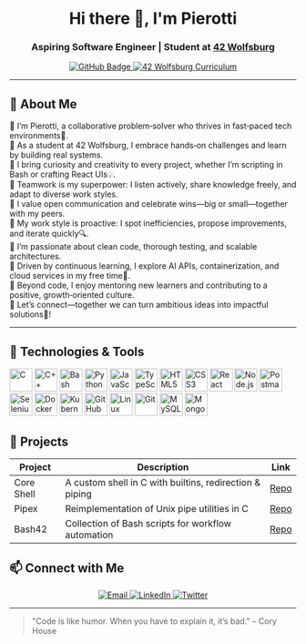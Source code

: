 <h1 align="center">Hi there 👋, I'm Pierotti</h1>
<h3 align="center">Aspiring Software Engineer | Student at <a href="https://42wolfsburg.de/">42 Wolfsburg</a></h3>

<p align="center">
  <a href="https://github.com/pfalli">
    <img src="https://img.shields.io/badge/GitHub-pfalli-black?style=for-the-badge&logo=github" alt="GitHub Badge" />
  </a>
  <a href="https://42wolfsburg.de/42-programming-curriculum/">
    <img src="https://img.shields.io/badge/Core%20Curriculum-42%20Wolfsburg-00BEFF?style=for-the-badge&logo=42&logoColor=white" alt="42 Wolfsburg Curriculum" />
  </a>
</p>

---

## 🚀 About Me

🔹 I’m Pierotti, a collaborative problem‑solver who thrives in fast‑paced tech environments🤝.  
🔹 As a student at 42 Wolfsburg, I embrace hands‑on challenges and learn by building real systems.  
🔹 I bring curiosity and creativity to every project, whether I’m scripting in Bash or crafting React UIs💡.  
🔹 Teamwork is my superpower: I listen actively, share knowledge freely, and adapt to diverse work styles.  
🔹 I value open communication and celebrate wins—big or small—together with my peers.  
🔹 My work style is proactive: I spot inefficiencies, propose improvements, and iterate quickly🔍.  
🔹 I’m passionate about clean code, thorough testing, and scalable architectures.  
🔹 Driven by continuous learning, I explore AI APIs, containerization, and cloud services in my free time🌱.  
🔹 Beyond code, I enjoy mentoring new learners and contributing to a positive, growth‑oriented culture.  
🔹 Let’s connect—together we can turn ambitious ideas into impactful solutions🚀!  


---

## 🔧 Technologies & Tools

<p align="left">
  <!-- Low-level Languages & Scripting -->
  <img src="https://cdn.jsdelivr.net/gh/devicons/devicon/icons/c/c-original.svg" alt="C" width="40" height="40" />
  <img src="https://cdn.jsdelivr.net/gh/devicons/devicon/icons/cplusplus/cplusplus-original.svg" alt="C++" width="40" height="40" />
  <img src="https://cdn.jsdelivr.net/gh/devicons/devicon/icons/bash/bash-original.svg" alt="Bash" width="40" height="40" />
  <img src="https://cdn.jsdelivr.net/gh/devicons/devicon/icons/python/python-original.svg" alt="Python" width="40" height="40" />

  <!-- Web Development -->
  <img src="https://cdn.jsdelivr.net/gh/devicons/devicon/icons/javascript/javascript-original.svg" alt="JavaScript" width="40" height="40" />
  <img src="https://cdn.jsdelivr.net/gh/devicons/devicon/icons/typescript/typescript-original.svg" alt="TypeScript" width="40" height="40" />
  <img src="https://cdn.jsdelivr.net/gh/devicons/devicon/icons/html5/html5-original.svg" alt="HTML5" width="40" height="40" />
  <img src="https://cdn.jsdelivr.net/gh/devicons/devicon/icons/css3/css3-original.svg" alt="CSS3" width="40" height="40" />
  <img src="https://cdn.jsdelivr.net/gh/devicons/devicon/icons/react/react-original.svg" alt="React" width="40" height="40" />
  <img src="https://cdn.jsdelivr.net/gh/devicons/devicon/icons/nodejs/nodejs-original.svg" alt="Node.js" width="40" height="40" />

  <!-- APIs & Testing -->
  <img src="https://cdn.jsdelivr.net/gh/devicons/devicon/icons/postman/postman-original.svg" alt="Postman" width="40" height="40" />
  <img src="https://cdn.jsdelivr.net/gh/devicons/devicon/icons/selenium/selenium-original.svg" alt="Selenium" width="40" height="40" />

  <!-- DevOps & Cloud -->
  <img src="https://cdn.jsdelivr.net/gh/devicons/devicon/icons/docker/docker-original-wordmark.svg" alt="Docker" width="40" height="40" />
  <img src="https://cdn.jsdelivr.net/gh/devicons/devicon/icons/kubernetes/kubernetes-plain.svg" alt="Kubernetes" width="40" height="40" />
  <img src="https://cdn.jsdelivr.net/gh/devicons/devicon/icons/githubactions/githubactions-original.svg" alt="GitHub Actions" width="40" height="40" />
  <img src="https://cdn.jsdelivr.net/gh/devicons/devicon/icons/linux/linux-original.svg" alt="Linux" width="40" height="40" />
  <img src="https://cdn.jsdelivr.net/gh/devicons/devicon/icons/git/git-original.svg" alt="Git" width="40" height="40" />

  <!-- Databases -->
  <img src="https://cdn.jsdelivr.net/gh/devicons/devicon/icons/mysql/mysql-original.svg" alt="MySQL" width="40" height="40" />
  <img src="https://cdn.jsdelivr.net/gh/devicons/devicon/icons/mongodb/mongodb-original.svg" alt="MongoDB" width="40" height="40" />

</p>



## 📂 Projects

| Project    | Description                                              | Link                                             |
| ---------- | -------------------------------------------------------- | ------------------------------------------------ |
| Core Shell | A custom shell in C with builtins, redirection & piping  | [Repo](https://github.com/pfalli/coreshell)      |
| Pipex      | Reimplementation of Unix pipe utilities in C             | [Repo](https://github.com/pfalli/pipex)          |
| Bash42     | Collection of Bash scripts for workflow automation       | [Repo](https://github.com/pfalli/bash42)         |



## 📫 Connect with Me

<p align="center">
  <a href="mailto:YOUR_EMAIL@example.com">
    <img src="https://img.shields.io/badge/Email-YOUR_EMAIL-blue?style=for-the-badge&logo=gmail&logoColor=white" alt="Email" />
  </a>
  <a href="https://linkedin.com/in/YOUR_LINKEDIN">
    <img src="https://img.shields.io/badge/LinkedIn-Pierotti-blue?style=for-the-badge&logo=linkedin&logoColor=white" alt="LinkedIn" />
  </a>
  <a href="https://twitter.com/YOUR_TWITTER">
    <img src="https://img.shields.io/badge/Twitter-@YOUR_TWITTER-1DA1F2?style=for-the-badge&logo=twitter&logoColor=white" alt="Twitter" />
  </a>
</p>

---

> "Code is like humor. When you have to explain it, it’s bad." – Cory House
